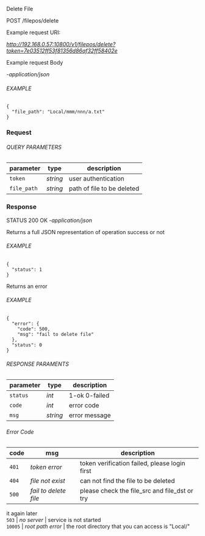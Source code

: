 Delete File

POST /filepos/delete

Example request URI:

_http://192.168.0.57:10800/v1/filepos/delete?token=7e03512ff53f81356d86af32ff58402e_

Example request Body

_-application/json_

###### EXAMPLE

    {
      "file_path": "Local/mmm/nnn/a.txt"
    }


### Request

###### QUERY PARAMETERS

| parameter   | type     | description                |
| ----------- | -------- | -------------------------- |
| `token`     | _string_ | user authentication        |
| `file_path` | _string_ | path of file to be deleted |

### Response

STATUS 200 OK _-application/json_

Returns a full JSON representation of operation success or not

###### EXAMPLE

    {
      "status": 1
    }


Returns an error

###### EXAMPLE

    {
      "error": {
        "code": 500,
        "msg": "fail to delete file"
      },
      "status": 0
    }


###### RESPONSE PARAMENTS

| parameter | type     | description   |
| --------- | -------- | ------------- |
| `status`  | _int_    | 1-ok 0-failed |
| `code`    | _int_    | error code    |
| `msg`     | _string_ | error message |

###### Error Code

| code  | msg                   | description                                   |
| ----- | --------------------- | --------------------------------------------- |
| `401` | _token error_         | token verification failed, please login first |
| `404` | _file not exist_      | can not find the file to be deleted           |
| `500` | _fail to delete file_ | please check the file_src and file_dst or try |

it again later  
`503` | _no server_ | service is not started  
`10005` | _root path error_ | the root directory that you can access is
"Local/"  

